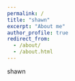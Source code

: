```yaml
---
permalink: /
title: "shawn"
excerpt: "About me"
author_profile: true
redirect_from: 
  - /about/
  - /about.html
---
```


shawn